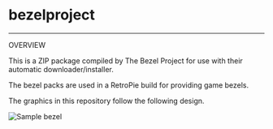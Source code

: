 # bezelproject

-------
OVERVIEW

This is a ZIP package compiled by The Bezel Project for use with their automatic downloader/installer.

The bezel packs are used in a RetroPie build for providing game bezels.

The graphics in this repository follow the following design.

![Sample bezel](https://github.com/thebezelproject/bezelprojectSA-FDS/blob/master/retroarch/overlay/GameBezels/Famicom/Backgammon%20(Japan).png?raw=true)

